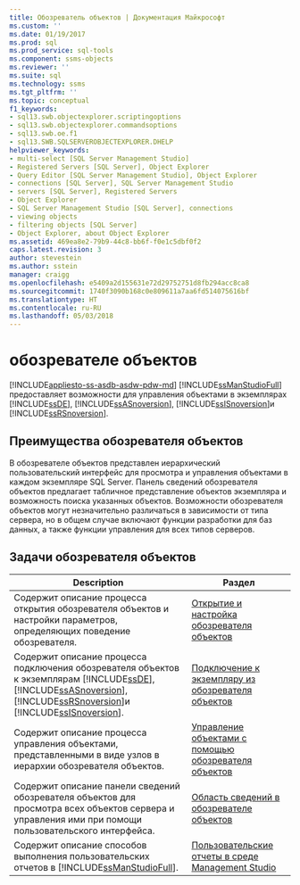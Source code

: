 ```yaml
---
title: Обозреватель объектов | Документация Майкрософт
ms.custom: ''
ms.date: 01/19/2017
ms.prod: sql
ms.prod_service: sql-tools
ms.component: ssms-objects
ms.reviewer: ''
ms.suite: sql
ms.technology: ssms
ms.tgt_pltfrm: ''
ms.topic: conceptual
f1_keywords:
- sql13.swb.objectexplorer.scriptingoptions
- sql13.swb.objectexplorer.commandsoptions
- sql13.swb.oe.f1
- sql13.SWB.SQLSERVEROBJECTEXPLORER.DHELP
helpviewer_keywords:
- multi-select [SQL Server Management Studio]
- Registered Servers [SQL Server], Object Explorer
- Query Editor [SQL Server Management Studio], Object Explorer
- connections [SQL Server], SQL Server Management Studio
- servers [SQL Server], Registered Servers
- Object Explorer
- SQL Server Management Studio [SQL Server], connections
- viewing objects
- filtering objects [SQL Server]
- Object Explorer, about Object Explorer
ms.assetid: 469ea8e2-79b9-44c8-bb6f-f0e1c5dbf0f2
caps.latest.revision: 3
author: stevestein
ms.author: sstein
manager: craigg
ms.openlocfilehash: e5409a2d155631e72d29752751d8fb294acc8ca8
ms.sourcegitcommit: 1740f3090b168c0e809611a7aa6fd514075616bf
ms.translationtype: HT
ms.contentlocale: ru-RU
ms.lasthandoff: 05/03/2018
---
```

# <a name="object-explorer"></a>обозревателе объектов
[!INCLUDE[appliesto-ss-asdb-asdw-pdw-md](../../includes/appliesto-ss-asdb-asdw-pdw-md.md)]
[!INCLUDE[ssManStudioFull](../../includes/ssmanstudiofull_md.md)] предоставляет возможности для управления объектами в экземплярах [!INCLUDE[ssDE](../../includes/ssde_md.md)], [!INCLUDE[ssASnoversion](../../includes/ssasnoversion_md.md)], [!INCLUDE[ssISnoversion](../../includes/ssisnoversion_md.md)]и [!INCLUDE[ssRSnoversion](../../includes/ssrsnoversion_md.md)].  
  
## <a name="benefits-of-object-explorer"></a>Преимущества обозревателя объектов  
В обозревателе объектов представлен иерархический пользовательский интерфейс для просмотра и управления объектами в каждом экземпляре SQL Server. Панель сведений обозревателя объектов предлагает табличное представление объектов экземпляра и возможность поиска указанных объектов. Возможности обозревателя объектов могут незначительно различаться в зависимости от типа сервера, но в общем случае включают функции разработки для баз данных, а также функции управления для всех типов серверов.  
  
## <a name="object-explorer-tasks"></a>Задачи обозревателя объектов  
  
|Description|Раздел|  
|---------------|---------|  
|Содержит описание процесса открытия обозревателя объектов и настройки параметров, определяющих поведение обозревателя.|[Открытие и настройка обозревателя объектов](../../ssms/object/open-and-configure-object-explorer.md)|  
|Содержит описание процесса подключения обозревателя объектов к экземплярам [!INCLUDE[ssDE](../../includes/ssde_md.md)], [!INCLUDE[ssASnoversion](../../includes/ssasnoversion_md.md)], [!INCLUDE[ssRSnoversion](../../includes/ssrsnoversion_md.md)]и [!INCLUDE[ssISnoversion](../../includes/ssisnoversion_md.md)].|[Подключение к экземпляру из обозревателя объектов](../../ssms/object/connect-to-an-instance-from-object-explorer.md)|  
|Содержит описание процесса управления объектами, представленными в виде узлов в иерархии обозревателя объектов.|[Управление объектами с помощью обозревателя объектов](../../ssms/object/manage-objects-by-using-object-explorer.md)|  
|Содержит описание панели сведений обозревателя объектов для просмотра всех объектов сервера и управления ими при помощи пользовательского интерфейса.|[Область сведений в обозревателе объектов](../../ssms/object/object-explorer-details-pane.md)|  
|Содержит описание способов выполнения пользовательских отчетов в [!INCLUDE[ssManStudioFull](../../includes/ssmanstudiofull_md.md)].|[Пользовательские отчеты в среде Management Studio](../../ssms/object/custom-reports-in-management-studio.md)|  
  
